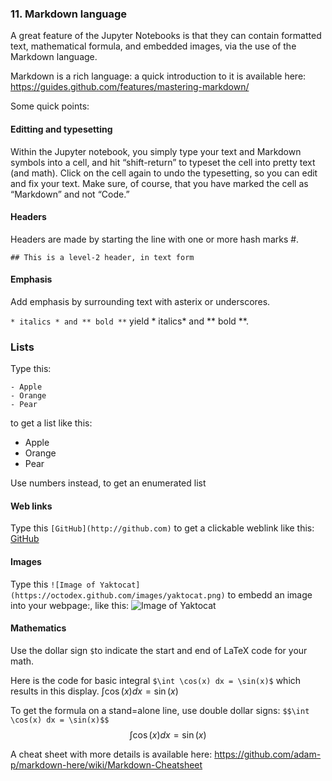 ### 11. Markdown language

A great feature of the Jupyter Notebooks is that they can contain formatted text,  mathematical formula, and embedded images, via the use of the Markdown language.

Markdown is a rich language: a quick introduction to it is available here: https://guides.github.com/features/mastering-markdown/

Some quick points:

#### Editting and typesetting
Within the Jupyter notebook, you simply type your text and Markdown symbols into a cell, and hit “shift-return” to typeset the cell into pretty text (and math). Click on the cell again to undo the typesetting, so you can edit and fix your text. Make sure, of course, that you have marked the cell as “Markdown” and not “Code.”

#### Headers
Headers are made by starting the line with one or more hash marks #.

```
## This is a level-2 header, in text form
```

#### Emphasis
Add emphasis by surrounding text with asterix or underscores.

`* italics * and ** bold **` yield * italics* and ** bold **.

### Lists
Type this:
```
- Apple
- Orange
- Pear
```
to get a list like this:

* Apple
* Orange
* Pear

Use numbers instead, to get an enumerated list


#### Web links
Type this `[GitHub](http://github.com)` to get a clickable weblink like this: [GitHub](http://github.com) 

#### Images
Type this `![Image of Yaktocat](https://octodex.github.com/images/yaktocat.png)` to embedd an image into your webpage:, like this: 
![Image of Yaktocat](https://octodex.github.com/images/yaktocat.png)


#### Mathematics
Use the dollar sign `$`to indicate the start and end of LaTeX code for your math.

Here is the code for basic integral `$\int \cos(x) dx = \sin(x)$` which results in this display. $\int \cos(x) dx = \sin(x)$

To get the formula on a stand=alone line, use double dollar signs: 
`$$\int \cos(x) dx = \sin(x)$$`
$$\int \cos(x) dx = \sin(x)$$

A cheat sheet with more details is available here: 
<https://github.com/adam-p/markdown-here/wiki/Markdown-Cheatsheet>






